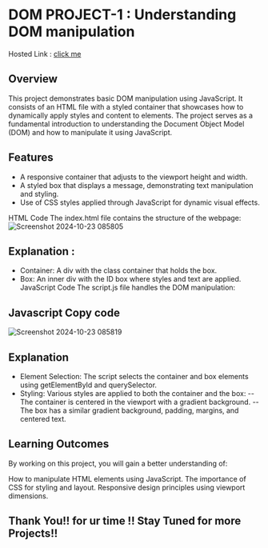 # DOM PROJECT-1 : Understanding DOM manipulation # 

 Hosted Link : [click me](https://surya-annadurai-10.github.io/JS_DOM_Project-1/)

## Overview
  This project demonstrates basic DOM manipulation using JavaScript. It consists of an HTML file with a styled container that showcases how to dynamically apply styles and content to elements. The project serves as a fundamental introduction to understanding the Document Object Model (DOM) and how to manipulate it using JavaScript.

## Features
- A responsive container that adjusts to the viewport height and width.
- A styled box that displays a message, demonstrating text manipulation and styling.
- Use of CSS styles applied through JavaScript for dynamic visual effects.

HTML Code
The index.html file contains the structure of the webpage:
![Screenshot 2024-10-23 085805](https://github.com/user-attachments/assets/244e4461-e65d-4ae0-85c4-a90b43382ce3)

## Explanation : 
- Container: A div with the class container that holds the box.
- Box: An inner div with the ID box where styles and text are applied.
JavaScript Code
The script.js file handles the DOM manipulation:

## Javascript Copy code
![Screenshot 2024-10-23 085819](https://github.com/user-attachments/assets/6d42b19f-1b41-4a98-ba43-f2e0d564e914)

## Explanation
- Element Selection: The script selects the container and box elements using getElementById and querySelector.
- Styling: Various styles are applied to both the container and the box:
 -- The container is centered in the viewport with a gradient background.
-- The box has a similar gradient background, padding, margins, and centered text.



## Learning Outcomes
By working on this project, you will gain a better understanding of:

How to manipulate HTML elements using JavaScript.
The importance of CSS for styling and layout.
Responsive design principles using viewport dimensions.

## Thank You!! for ur time !! Stay Tuned for more Projects!!
